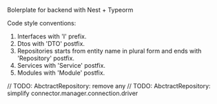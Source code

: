 Bolerplate for backend with Nest + Typeorm

Code style conventions:
1. Interfaces with 'I' prefix.
2. Dtos with 'DTO' postfix.
3. Repositories starts from entity name in plural form and ends with 'Repository' postfix.
4. Services with 'Service' postfix.
5. Modules with 'Module' postfix.



// TODO: AbctractRepository: remove any
// TODO: AbctractRepository: simplify connector.manager.connection.driver
